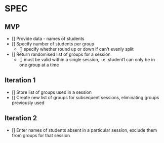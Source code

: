 # SPEC
## MVP
- [] Provide data - names of students
- [] Specify number of students per group
    - [] specify whether round up or down if can't evenly split
- [] Return randomised list of groups for a session
    - [] must be valid within a single session, i.e. student1 can only be in one group at a time

## Iteration 1
- [] Store list of groups used in a session
- [] Create new list of groups for subsequent sessions, eliminating groups previously used

## Iteration 2
- [] Enter names of students absent in a particular session, exclude them from groups for that session

